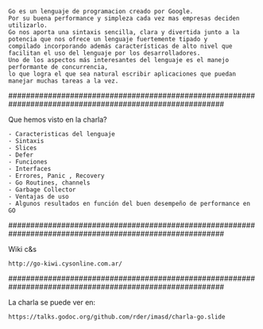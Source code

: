 	Go es un lenguaje de programacion creado por Google. 
	Por su buena performance y simpleza cada vez mas empresas deciden utilizarlo. 
	Go nos aporta una sintaxis sencilla, clara y divertida junto a la potencia que nos ofrece un lenguaje fuertemente tipado y 
	compilado incorporando además características de alto nivel que facilitan el uso del lenguaje por los desarrolladores.
	Uno de los aspectos más interesantes del lenguaje es el manejo performante de concurrencia, 
	lo que logra el que sea natural escribir aplicaciones que puedan manejar muchas tareas a la vez.
	

#########################################################################################################

Que hemos visto en la charla?

	- Caracteristicas del lenguaje
	- Sintaxis
	- Slices
	- Defer
	- Funciones
	- Interfaces
	- Errores, Panic , Recovery
	- Go Routines, channels
	- Garbage Collector
	- Ventajas de uso
	- Algunos resultados en función del buen desempeño de performance en GO   

#########################################################################################################

Wiki c&s 
	
	http://go-kiwi.cysonline.com.ar/


#########################################################################################################

La charla se puede ver en:

	https://talks.godoc.org/github.com/rder/imasd/charla-go.slide

